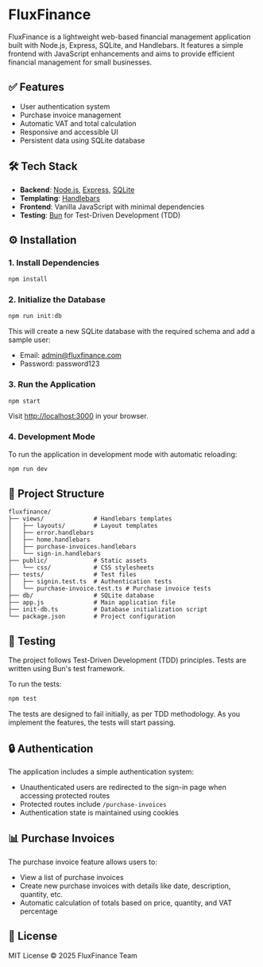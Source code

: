 # FluxFinance

FluxFinance is a lightweight web-based financial management application built with Node.js, Express, SQLite, and Handlebars. It features a simple frontend with JavaScript enhancements and aims to provide efficient financial management for small businesses.

## ✅ Features

* User authentication system
* Purchase invoice management
* Automatic VAT and total calculation
* Responsive and accessible UI
* Persistent data using SQLite database

## 🛠 Tech Stack

* **Backend**: [Node.js](https://nodejs.org/), [Express](https://expressjs.com/), [SQLite](https://www.sqlite.org/)
* **Templating**: [Handlebars](https://handlebarsjs.com/)
* **Frontend**: Vanilla JavaScript with minimal dependencies
* **Testing**: [Bun](https://bun.sh/) for Test-Driven Development (TDD)



## ⚙️ Installation

### 1. Install Dependencies

```bash
npm install
```

### 2. Initialize the Database

```bash
npm run init:db
```

This will create a new SQLite database with the required schema and add a sample user:
- Email: admin@fluxfinance.com
- Password: password123

### 3. Run the Application

```bash
npm start
```

Visit [http://localhost:3000](http://localhost:3000) in your browser.

### 4. Development Mode

To run the application in development mode with automatic reloading:

```bash
npm run dev
```


## 📁 Project Structure

```
fluxfinance/
├── views/              # Handlebars templates
│   ├── layouts/        # Layout templates
│   ├── error.handlebars
│   ├── home.handlebars
│   ├── purchase-invoices.handlebars
│   └── sign-in.handlebars
├── public/             # Static assets
│   └── css/            # CSS stylesheets
├── tests/              # Test files
│   ├── signin.test.ts  # Authentication tests
│   └── purchase-invoice.test.ts # Purchase invoice tests
├── db/                 # SQLite database
├── app.js              # Main application file
├── init-db.ts          # Database initialization script
└── package.json        # Project configuration
```

## 🧪 Testing

The project follows Test-Driven Development (TDD) principles. Tests are written using Bun's test framework.

To run the tests:

```bash
npm test
```

The tests are designed to fail initially, as per TDD methodology. As you implement the features, the tests will start passing.

## 🔒 Authentication

The application includes a simple authentication system:
- Unauthenticated users are redirected to the sign-in page when accessing protected routes
- Protected routes include `/purchase-invoices`
- Authentication state is maintained using cookies

## 📊 Purchase Invoices

The purchase invoice feature allows users to:
- View a list of purchase invoices
- Create new purchase invoices with details like date, description, quantity, etc.
- Automatic calculation of totals based on price, quantity, and VAT percentage

## 📃 License

MIT License © 2025 FluxFinance Team